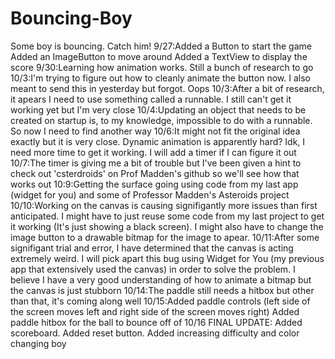 # Bouncing-Boy
Some boy is bouncing. Catch him!
9/27:Added a Button to start the game
Added an ImageButton to move around
Added a TextView to display the score
9/30:Learning how animation works. Still a bunch of research to go
10/3:I'm trying to figure out how to cleanly animate the button now. I also meant to send this in yesterday but forgot. Oops
10/3:After a bit of research, it apears I need to use something called a runnable. I still can't get it working yet but I'm very close
10/4:Updating an object that needs to be created on startup is, to my knowledge, impossible to do with a runnable. So now I need to find another way
10/6:It might not fit the original idea exactly but it is very close. Dynamic animation is apparently hard? Idk, I need more time to get it working. I will add a timer if I can figure it out
10/7:The timer is giving me a bit of trouble but I've been given a hint to check out 'csterdroids' on Prof Madden's github so we'll see how that works out
10:9:Getting the surface going using code from my last app (widget for you) and some of Professor Madden's Asteroids project
10/10:Working on the canvas is causing signifigantly more issues than first anticipated. I might have to just reuse some code from my last project to get it working (It's just showing a black screen). I might also have to change the image button to a drawable bitmap for the image to apear.
10/11:After some signifigant trial and error, I have determined that the canvas is acting extremely weird. I will pick apart this bug using Widget for You (my previous app that extensively used the canvas) in order to solve the problem. I believe I have a very good understanding of how to animate a bitmap but the canvas is just stubborn
10/14:The paddle still needs a hitbox but other than that, it's coming along well
10/15:Added paddle controls (left side of the screen moves left and right side of the screen moves right)
Added paddle hitbox for the ball to bounce off of 
10/16 FINAL UPDATE: Added scoreboard. Added reset button.
Added increasing difficulty and color changing boy
